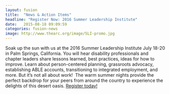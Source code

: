 ```yaml
---
layout: fusion
title:  "News & Action Items"
headline: "Register Now: 2016 Summer Leadership Institute"
date:   2015-08-18 09:09:59
categories: fusion-news
image: http://www.thearc.org/image/SLI-promo.jpg
---
```

Soak up the sun with us at the 2016 Summer Leadership Institute July 18-20 in Palm Springs, California. You will hear disability professionals and chapter leaders share lessons learned, best practices, ideas for how to improve. Learn about person-centered planning, grassroots advocacy, establishing ABLE accounts, transitioning to integrated employment, and more. But it’s not all about work!  The warm summer nights provide the perfect backdrop for your peers from around the country to experience the delights of this desert oasis. <a href="http://nce-sli.org">Register today!</a>